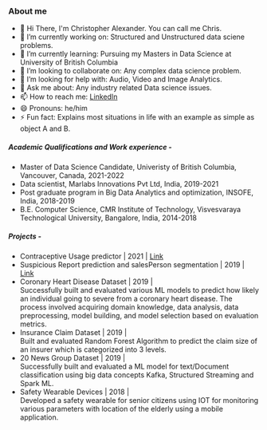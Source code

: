 ### About me 
- 👋 Hi There, I'm Christopher Alexander. You can call me Chris. 
- 🔭 I’m currently working on: Structured and Unstructured data sciene problems.
- 🌱 I’m currently learning: Pursuing my Masters in Data Science at University of British Columbia
- 👯 I’m looking to collaborate on: Any complex data science problem.
- 🤔 I’m looking for help with: Audio, Video and Image Analytics.
- 💬 Ask me about: Any industry related Data science issues.
- 📫 How to reach me: [LinkedIn](https://www.linkedin.com/in/christopher-alexander-0bba1417b/)
- 😄 Pronouns: he/him
- ⚡ Fun fact: Explains most situations in life with an example as simple as object A and B.

##### Academic Qualifications and Work experience -
- Master of Data Science Candidate, Univeristy of British Columbia, Vancouver, Canada, 2021-2022
- Data scientist, Marlabs Innovations Pvt Ltd, India, 2019-2021
- Post graduate program in Big Data Analytics and optimization, INSOFE, India, 2018-2019
- B.E. Computer Science, CMR Institute of Technology, Visvesvaraya Technological University, Bangalore, India, 2014-2018

##### Projects - 
- Contraceptive Usage predictor | 2021 | [Link](https://github.com/christopheralex/contraceptive_method_predictor?organization=christopheralex&organization=christopheralex) 
- Suspicious Report prediction and salesPerson segmentation | 2019 | [Link](https://github.com/christopheralex/Suspicious_report_prediction)
- Coronary Heart Disease Dataset | 2019 | <br /> 
  Successfully built and evaluated various ML models to predict how likely an individual going to severe from a coronary heart disease. The process involved acquiring domain knowledge, data analysis, data preprocessing, model building, and model selection based on evaluation metrics.
- Insurance Claim Dataset | 2019 | <br />
  Built and evaluated Random Forest Algorithm to predict the claim size of an insurer which is categorized into 3 levels.
- 20 News Group Dataset | 2019 |  <br />
  Successfully built and evaluated a ML model for text/Document classification using big data concepts Kafka, Structured Streaming and Spark ML.
- Safety Wearable Devices | 2018 | <br />
  Developed a safety wearable for senior citizens using IOT for monitoring various parameters with location of the elderly using a mobile application.


